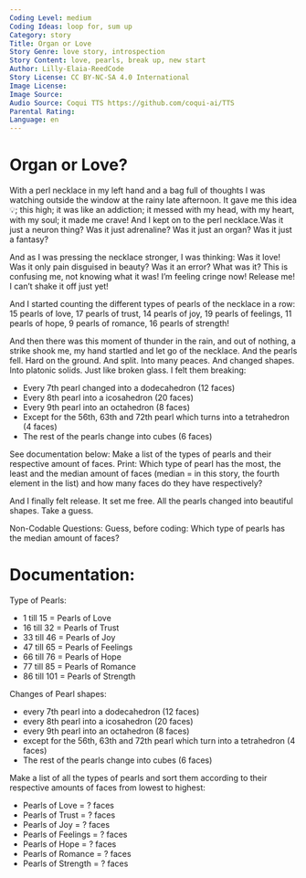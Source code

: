 ```yaml
---
Coding Level: medium
Coding Ideas: loop for, sum up
Category: story
Title: Organ or Love
Story Genre: love story, introspection
Story Content: love, pearls, break up, new start
Author: Lilly-Elaia-ReedCode
Story License: CC BY-NC-SA 4.0 International
Image License:
Image Source:
Audio Source: Coqui TTS https://github.com/coqui-ai/TTS
Parental Rating:
Language: en
---
```


# Organ or Love?

With a perl necklace in my left hand and a bag full of thoughts I was watching
outside the window at the rainy late afternoon. It gave me this idea 💡; this
high; it was like an addiction; it messed with my head, with my heart, with my
soul; it made me crave! And I kept on to the perl necklace.Was it just a neuron
thing? Was it just adrenaline? Was it just an organ? Was it just a fantasy?

And as I was pressing the necklace stronger, I was thinking: Was it love! Was it
only pain disguised in beauty? Was it an error? What was it? This is confusing
me, not knowing what it was! I’m feeling cringe now! Release me! I can’t shake
it off just yet!

And I started counting the different types of pearls of the necklace in a row:
15 pearls of love, 17 pearls of trust, 14 pearls of joy, 19 pearls of feelings,
11 pearls of hope, 9 pearls of romance, 16 pearls of strength!

And then there was this moment of thunder in the rain, and out of nothing, a
strike shook me, my hand startled and let go of the necklace. And the pearls
fell. Hard on the ground. And split. Into many peaces. And changed shapes. Into
platonic solids. Just like broken glass. I felt them breaking:

- Every 7th pearl changed into a dodecahedron (12 faces)
- Every 8th pearl into a icosahedron (20 faces)
- Every 9th pearl into an octahedron (8 faces)
- Except for the 56th, 63th and 72th pearl which turns into a tetrahedron (4 faces)
- The rest of the pearls change into cubes (6 faces)

See documentation below: Make a list of the types of pearls and their respective
amount of faces. Print: Which type of pearl has the most, the least and the
median amount of faces (median = in this story, the fourth element in the list)
and how many faces do they have respectively?

And I finally felt release. It set me free. All the pearls changed into
beautiful shapes. Take a guess.

Non-Codable Questions: Guess, before coding: Which type of pearls has the median
amount of faces?

# Documentation:

Type of Pearls:

- 1 till 15 = Pearls of Love
- 16 till 32 = Pearls of Trust
- 33 till 46 = Pearls of Joy
- 47 till 65 = Pearls of Feelings
- 66 till 76 = Pearls of Hope
- 77 till 85 = Pearls of Romance
- 86 till 101 = Pearls of Strength

Changes of Pearl shapes:

- every 7th pearl into a dodecahedron (12 faces)
- every 8th pearl into a icosahedron (20 faces)
- every 9th pearl into an octahedron (8 faces)
- except for the 56th, 63th and 72th pearl which turn into a tetrahedron (4 faces)
- The rest of the pearls change into cubes (6 faces)

Make a list of all the types of pearls and sort them according to their respective amounts of faces from lowest to highest:

- Pearls of Love = ? faces
- Pearls of Trust = ? faces
- Pearls of Joy = ? faces
- Pearls of Feelings = ? faces
- Pearls of Hope = ? faces
- Pearls of Romance = ? faces
- Pearls of Strength = ? faces
